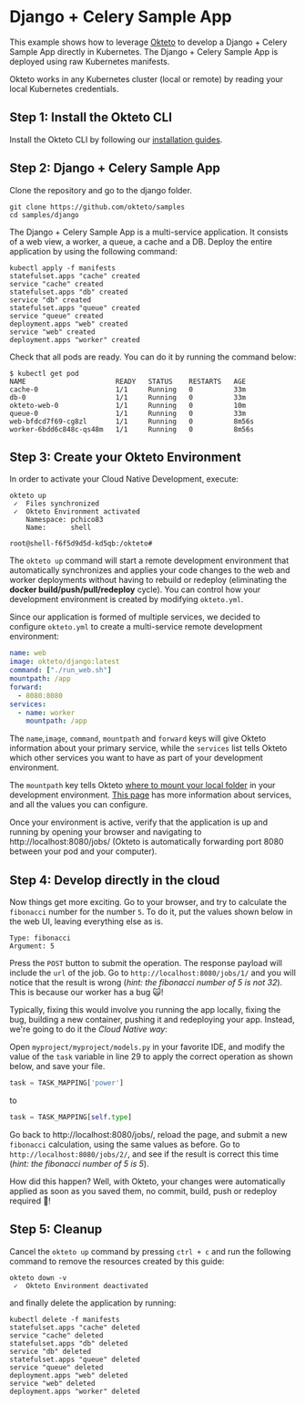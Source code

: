 # Django + Celery Sample App

This example shows how to leverage [Okteto](https://okteto.com) to develop a Django + Celery Sample App directly in Kubernetes. The Django + Celery Sample App is deployed using raw Kubernetes manifests.

Okteto works in any Kubernetes cluster (local or remote) by reading your local Kubernetes credentials.

## Step 1: Install the Okteto CLI

Install the Okteto CLI by following our [installation guides](https://github.com/okteto/okteto/blob/master/docs/installation.md).


## Step 2: Django + Celery Sample App

Clone the repository and go to the django folder.

```console
git clone https://github.com/okteto/samples
cd samples/django
```

The Django + Celery Sample App is a multi-service application. It consists of a web view, a worker, a queue, a cache and a DB. 
Deploy the entire application by using the following command:

```console
kubectl apply -f manifests
statefulset.apps "cache" created
service "cache" created
statefulset.apps "db" created
service "db" created
statefulset.apps "queue" created
service "queue" created
deployment.apps "web" created
service "web" created
deployment.apps "worker" created
```

Check that all pods are ready. You can do it by running the command below:
```
$ kubectl get pod                                                                                      
NAME                      READY   STATUS    RESTARTS   AGE
cache-0                   1/1     Running   0          33m
db-0                      1/1     Running   0          33m
okteto-web-0              1/1     Running   0          10m
queue-0                   1/1     Running   0          33m
web-bfdcd7f69-cg8zl       1/1     Running   0          8m56s
worker-6bdd6c848c-qs48m   1/1     Running   0          8m56s
```

## Step 3: Create your Okteto Environment

In order to activate your Cloud Native Development, execute:

```console
okteto up
 ✓  Files synchronized
 ✓  Okteto Environment activated
    Namespace: pchico83
    Name:      shell

root@shell-f6f5d9d5d-kd5qb:/okteto# 
```

The `okteto up` command will start a remote development environment that automatically synchronizes and applies your code changes to the web and worker deployments without having to rebuild or redeploy (eliminating the **docker build/push/pull/redeploy** cycle). You can control how your development environment is created by modifying `okteto.yml`.

Since our application is formed of multiple services, we decided to configure `okteto.yml` to create a multi-service remote development environment:

```yaml
name: web
image: okteto/django:latest
command: ["./run_web.sh"]
mountpath: /app
forward:
  - 8080:8080
services:
  - name: worker
    mountpath: /app
```

The `name`,`image`, `command`, `mountpath` and `forward` keys will give Okteto information about your primary service, while the `services` list tells Okteto which other services you want to have as part of your development environment. 

The `mountpath` key tells Okteto [where to mount your local folder](https://okteto.com/docs/reference/manifest/index.html#mountpath-string-optional) in your development environment.  [This page](https://okteto.com/docs/reference/manifest/index.html#services-object-optional) has more information about services, and all the values you can configure.

Once your environment is active, verify that the application is up and running by opening your browser and navigating to http://localhost:8080/jobs/ (Okteto is automatically forwarding port 8080 between your pod and your computer). 

## Step 4: Develop directly in the cloud

Now things get more exciting. Go to your browser, and try to calculate the `fibonacci` number for the number `5`. To do it, put the values shown below in the web UI, leaving everything else as is.

```console
Type: fibonacci
Argument: 5
```

Press the `POST` button to submit the operation. The response payload will include the `url` of the job. Go to `http://localhost:8080/jobs/1/` and you will notice that the result is wrong (_hint: the fibonacci number of 5 is not 32_). This is because our worker has a bug 🙀!

Typically, fixing this would involve you running the app locally, fixing the bug, building a new container, pushing it and redeploying your app. Instead, we're going to do it the *Cloud Native way*:

Open `myproject/myproject/models.py` in your favorite IDE, and modify the value of the `task` variable in line 29 to apply the correct operation as shown below, and save your file.

```python
task = TASK_MAPPING['power']
```

to

```python
task = TASK_MAPPING[self.type]
```

Go back to http://localhost:8080/jobs/, reload the page, and submit a new `fibonacci` calculation, using the same values as before. Go to `http://localhost:8080/jobs/2/`, and see if the result is correct this time (_hint: the fibonacci number of 5 is 5_).


How did this happen? Well, with Okteto, your changes were automatically applied as soon as you saved them, no commit, build, push or redeploy required 💪! 

## Step 5: Cleanup

Cancel the `okteto up` command by pressing `ctrl + c` and run the following command to remove the resources created by this guide: 

```console
okteto down -v
 ✓  Okteto Environment deactivated

```
 and finally delete the application by running:

```console
kubectl delete -f manifests
statefulset.apps "cache" deleted
service "cache" deleted
statefulset.apps "db" deleted
service "db" deleted
statefulset.apps "queue" deleted
service "queue" deleted
deployment.apps "web" deleted
service "web" deleted
deployment.apps "worker" deleted
```
